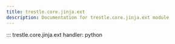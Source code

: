 ```yaml
---
title: trestle.core.jinja.ext
description: Documentation for trestle.core.jinja.ext module
---
```


::: trestle.core.jinja.ext
handler: python
